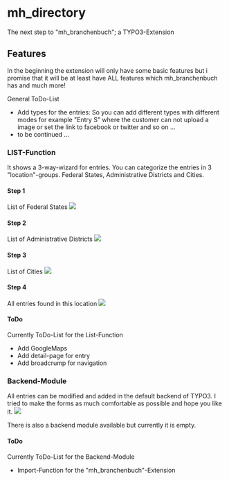 # mh_directory
The next step to "mh_branchenbuch"; a TYPO3-Extension

## Features

In the beginning the extension will only have some basic features but i promise that it will be at least have ALL features which mh_branchenbuch has and much more!

General ToDo-List
* Add types for the entries: So you can add different types with different modes for example "Entry S" where the customer can not upload a image or set the link to facebook or twitter and so on ...
* to be continued ...

### LIST-Function

It shows a 3-way-wizard for entries. You can categorize the entries in 3 "location"-groups. Federal States, Administrative Districts and Cities. 

#### Step 1 
List of Federal States
![](http://mh-dev.de/mh_directory/list_step_1.png)
#### Step 2
List of Administrative Districts
![](http://mh-dev.de/mh_directory/list_step_2.png)
#### Step 3
List of Cities
![](http://mh-dev.de/mh_directory/list_step_3.png)
#### Step 4
All entries found in this location
![](http://mh-dev.de/mh_directory/list_step_4.png)

#### ToDo
Currently ToDo-List for the List-Function
* Add GoogleMaps
* Add detail-page for entry
* Add broadcrump for navigation

### Backend-Module

All entries can be modified and added in the default backend of TYPO3. I tried to make the forms as much comfortable as possible and hope you like it. 
![](http://mh-dev.de/mh_directory/backend_form.png)

There is also a backend module available but currently it is empty.

#### ToDo
Currently ToDo-List for the Backend-Module
* Import-Function for the "mh_branchenbuch"-Extension


